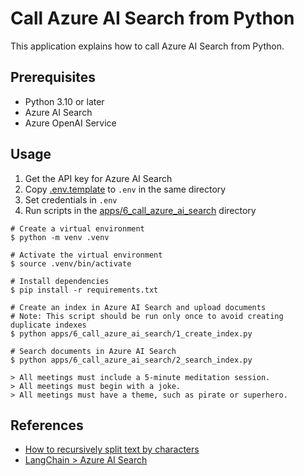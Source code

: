 # Call Azure AI Search from Python

This application explains how to call Azure AI Search from Python.

## Prerequisites

- Python 3.10 or later
- Azure AI Search
- Azure OpenAI Service

## Usage

1. Get the API key for Azure AI Search
1. Copy [.env.template](../../.env.template) to `.env` in the same directory
1. Set credentials in `.env`
1. Run scripts in the [apps/6_call_azure_ai_search](./) directory

```shell
# Create a virtual environment
$ python -m venv .venv

# Activate the virtual environment
$ source .venv/bin/activate

# Install dependencies
$ pip install -r requirements.txt

# Create an index in Azure AI Search and upload documents
# Note: This script should be run only once to avoid creating duplicate indexes
$ python apps/6_call_azure_ai_search/1_create_index.py

# Search documents in Azure AI Search
$ python apps/6_call_azure_ai_search/2_search_index.py

> All meetings must include a 5-minute meditation session.
> All meetings must begin with a joke.
> All meetings must have a theme, such as pirate or superhero.
```

## References

- [How to recursively split text by characters](https://python.langchain.com/v0.2/docs/how_to/recursive_text_splitter/)
- [LangChain > Azure AI Search](https://python.langchain.com/v0.2/docs/integrations/vectorstores/azuresearch/)
